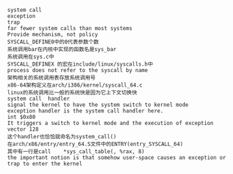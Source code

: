     system call
    exception
    trap
    far fewer system calls than most systems
    Provide mechanism, not policy
    SYSCALL_DEFINE0中的0代表参数个数
    系统调用bar在内核中实现的函数名是sys_bar
    系统调用在sys.c中
    SYSCALL_DEFINEX 的宏在include/linux/syscalls.h中
    process does not refer to the syscall by name
    架构相关的系统调用表存放系统调用号
    x86-64架构定义在arch/i386/kernel/syscall_64.c
    linux的系统调用比一般的系统快是因为它上下文切换快
    system call  handler
    signal the kernel to have the system switch to kernel mode
    exception handler is the system call handler here.
    int $0x80
    It triggers a switch to kernel mode and the execution of exception vector 128
    这个handler也恰恰就命名为system_call()
    在arch/x86/entry/entry_64.S文件中的ENTRY(entry_SYSCALL_64)
    其中有一行是call    *sys_call_table(, %rax, 8)
    the important notion is that somehow user-space causes an exception or trap to enter the kernel
